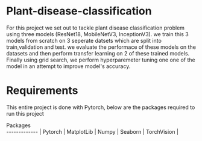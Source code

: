 # Plant-disease-classification
For this project we set out to tackle plant disease classification problem using three models (ResNet18, MobileNetV3, InceptionV3). we train this 3 models from scratch on 3 seperate datsets which are split into train,validation and test. we evaluate the performace of these models on the datasets and then perform transfer learning on 2 of these trained models. Finally using grid search, we perform hyperparemeter tuning one one of the model in an attempt to improve model's accuracy.

# Requirements
This entire project is done with Pytorch, below are the packages required to run this project

Packages  
------------- | 
Pytorch  |
MatplotLib  | 
Numpy  | 
Seaborn  | 
TorchVision  | 
